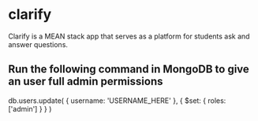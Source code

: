 # clarify

Clarify is a MEAN stack app that serves as a platform for students ask and answer questions. 

## Run the following command in MongoDB to give an user full admin permissions

db.users.update(
	{ username: 'USERNAME_HERE' },
	{ $set: { roles: ['admin'] } }
)